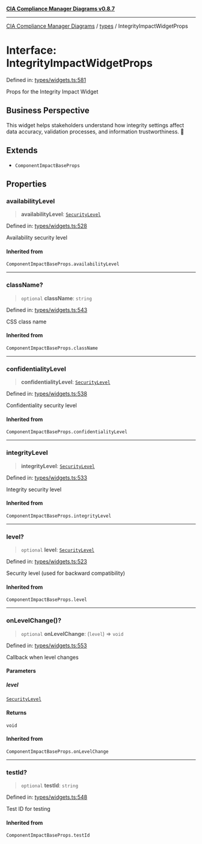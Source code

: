 [**CIA Compliance Manager Diagrams v0.8.7**](../../README.md)

***

[CIA Compliance Manager Diagrams](../../modules.md) / [types](../README.md) / IntegrityImpactWidgetProps

# Interface: IntegrityImpactWidgetProps

Defined in: [types/widgets.ts:581](https://github.com/Hack23/cia-compliance-manager/blob/c1b03266cad85c2f58531e3fd0aea147fa649ae0/src/types/widgets.ts#L581)

Props for the Integrity Impact Widget

## Business Perspective

This widget helps stakeholders understand how integrity settings
affect data accuracy, validation processes, and information trustworthiness. 🔐

## Extends

- `ComponentImpactBaseProps`

## Properties

### availabilityLevel

> **availabilityLevel**: [`SecurityLevel`](../../index/type-aliases/SecurityLevel.md)

Defined in: [types/widgets.ts:528](https://github.com/Hack23/cia-compliance-manager/blob/c1b03266cad85c2f58531e3fd0aea147fa649ae0/src/types/widgets.ts#L528)

Availability security level

#### Inherited from

`ComponentImpactBaseProps.availabilityLevel`

***

### className?

> `optional` **className**: `string`

Defined in: [types/widgets.ts:543](https://github.com/Hack23/cia-compliance-manager/blob/c1b03266cad85c2f58531e3fd0aea147fa649ae0/src/types/widgets.ts#L543)

CSS class name

#### Inherited from

`ComponentImpactBaseProps.className`

***

### confidentialityLevel

> **confidentialityLevel**: [`SecurityLevel`](../../index/type-aliases/SecurityLevel.md)

Defined in: [types/widgets.ts:538](https://github.com/Hack23/cia-compliance-manager/blob/c1b03266cad85c2f58531e3fd0aea147fa649ae0/src/types/widgets.ts#L538)

Confidentiality security level

#### Inherited from

`ComponentImpactBaseProps.confidentialityLevel`

***

### integrityLevel

> **integrityLevel**: [`SecurityLevel`](../../index/type-aliases/SecurityLevel.md)

Defined in: [types/widgets.ts:533](https://github.com/Hack23/cia-compliance-manager/blob/c1b03266cad85c2f58531e3fd0aea147fa649ae0/src/types/widgets.ts#L533)

Integrity security level

#### Inherited from

`ComponentImpactBaseProps.integrityLevel`

***

### level?

> `optional` **level**: [`SecurityLevel`](../../index/type-aliases/SecurityLevel.md)

Defined in: [types/widgets.ts:523](https://github.com/Hack23/cia-compliance-manager/blob/c1b03266cad85c2f58531e3fd0aea147fa649ae0/src/types/widgets.ts#L523)

Security level (used for backward compatibility)

#### Inherited from

`ComponentImpactBaseProps.level`

***

### onLevelChange()?

> `optional` **onLevelChange**: (`level`) => `void`

Defined in: [types/widgets.ts:553](https://github.com/Hack23/cia-compliance-manager/blob/c1b03266cad85c2f58531e3fd0aea147fa649ae0/src/types/widgets.ts#L553)

Callback when level changes

#### Parameters

##### level

[`SecurityLevel`](../../index/type-aliases/SecurityLevel.md)

#### Returns

`void`

#### Inherited from

`ComponentImpactBaseProps.onLevelChange`

***

### testId?

> `optional` **testId**: `string`

Defined in: [types/widgets.ts:548](https://github.com/Hack23/cia-compliance-manager/blob/c1b03266cad85c2f58531e3fd0aea147fa649ae0/src/types/widgets.ts#L548)

Test ID for testing

#### Inherited from

`ComponentImpactBaseProps.testId`
